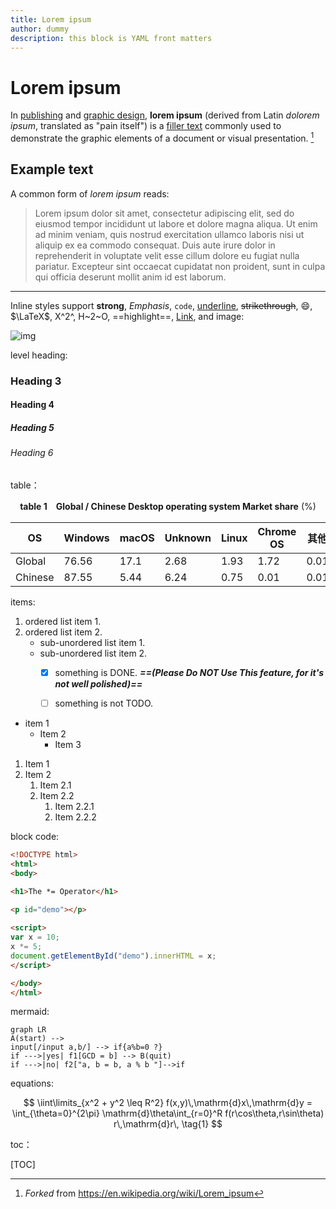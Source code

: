 ```yaml
---
title: Lorem ipsum
author: dummy
description: this block is YAML front matters
---
```


# Lorem ipsum

In [publishing](https://www.wikiwand.com/en/Publishing) and [graphic design](https://www.wikiwand.com/en/Graphic_design), **lorem ipsum** (derived from Latin *dolorem ipsum*, translated as "pain itself") is a [filler text](https://www.wikiwand.com/en/Filler_text) commonly used to demonstrate the graphic elements of a document or visual presentation. [^1]

## Example text

A common form of *lorem ipsum* reads:

> Lorem ipsum dolor sit amet, consectetur adipiscing elit, sed do eiusmod tempor incididunt ut labore et dolore magna aliqua. Ut enim ad minim veniam, quis nostrud exercitation ullamco laboris nisi ut aliquip ex ea commodo consequat. Duis aute irure dolor in reprehenderit in voluptate velit esse cillum dolore eu fugiat nulla pariatur. Excepteur sint occaecat cupidatat non proident, sunt in culpa qui officia deserunt mollit anim id est laborum.

----

Inline styles support **strong**, *Emphasis*, `code`, <u>underline</u>, ~~strikethrough~~, :smile:, $\LaTeX$, X^2^, H~2~O, ==highlight==, [Link](typora.io), and image:

![img](https://i.imgur.com/RGLj3oV.jpg)

level heading:

### Heading 3

#### Heading 4

##### Heading 5

###### Heading 6 

table：

<center><strong>table 1　Global / Chinese Desktop operating system Market share</strong> (%)</center>

| OS   | Windows | macOS | Unknown | Linux | Chrome OS | 其他 |
| ---- | ------- | ----- | ------- | ----- | --------- | ---- |
| Global | 76.56   | 17.1  | 2.68    | 1.93  | 1.72      | 0.01 |
| Chinese | 87.55   | 5.44  | 6.24    | 0.75  | 0.01      | 0.01 |

items:

1. ordered list item 1.
2. ordered list item 2.
   + sub-unordered list item 1.
   + sub-unordered list item 2.
     + [x] something is DONE.  ***==(Please Do NOT Use This feature, for it's not well polished)==***
     + [ ] something is not TODO.


* item 1
    * Item 2
        * Item 3

1.  Item 1
2.  Item 2
    1.  Item 2.1
    2.  Item 2.2
        1.  Item 2.2.1
        2.  Item 2.2.2

block code:

```html
<!DOCTYPE html>
<html>
<body>

<h1>The *= Operator</h1>
  
<p id="demo"></p>

<script>
var x = 10;
x *= 5;
document.getElementById("demo").innerHTML = x;
</script>

</body>
</html>
```

mermaid:

```mermaid
graph LR
A(start) -->
input[/input a,b/] --> if{a%b=0 ?}
if --->|yes| f1[GCD = b] --> B(quit)
if --->|no| f2["a, b = b, a % b "]-->if
```

equations:

$$
\iint\limits_{x^2 + y^2 \leq R^2} f(x,y)\,\mathrm{d}x\,\mathrm{d}y = \int_{\theta=0}^{2\pi} \mathrm{d}\theta\int_{r=0}^R f(r\cos\theta,r\sin\theta) r\,\mathrm{d}r\, \tag{1}
$$

toc：

[TOC]


[^1]: *Forked* from https://en.wikipedia.org/wiki/Lorem_ipsum

